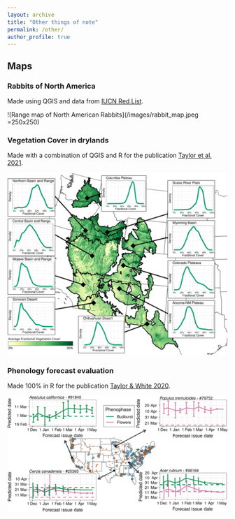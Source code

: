 ```yaml
---
layout: archive
title: "Other things of note"
permalink: /other/
author_profile: true
---
```



## Maps

### Rabbits of North America
Made using QGIS and data from [IUCN Red List](https://www.iucnredlist.org).

![Range map of North American Rabbits](/images/rabbit_map.jpeg =250x250)

### Vegetation Cover in drylands
Made with a combination of QGIS and R for the publication [Taylor et al. 2021](https://doi.org/10.1101/2021.05.21.445173).

![vegetation cover trends in Western US Rangelands](/images/taylor_etal_2021_map.jpg)

### Phenology forecast evaluation
Made 100% in R for the publication [Taylor & White 2020](https://doi.org/10.1002/eap.2025). 

![Phenology forecasts across the USA](/images/taylor_white_2020_map.jpg)
